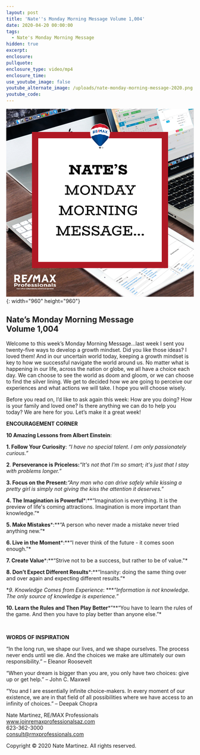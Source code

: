 ```yaml
---
layout: post
title: 'Nate''s Monday Morning Message Volume 1,004'
date: 2020-04-20 00:00:00
tags:
  - Nate's Monday Morning Message
hidden: true
excerpt:
enclosure:
pullquote:
enclosure_type: video/mp4
enclosure_time:
use_youtube_image: false
youtube_alternate_image: /uploads/nate-monday-morning-message-2020.png
youtube_code:
---
```


![](/uploads/nate-monday-morning-message-2020.png){: width="960" height="960"}

## **Nate’s Monday Morning Message<br>Volume 1,004**

Welcome to this week’s Monday Morning Message…last week I sent you twenty-five ways to develop a growth mindset. Did you like those ideas? I loved them\! And in our uncertain world today, keeping a growth mindset is key to how we successful navigate the world around us. No matter what is happening in our life, across the nation or globe, we all have a choice each day. We can choose to see the world as doom and gloom, or we can choose to find the silver lining. We get to decided how we are going to perceive our experiences and what actions we will take. I hope you will choose wisely.

Before you read on, I’d like to ask again this week: How are you doing? How is your family and loved one? Is there anything we can do to help you today? We are here for you. Let’s make it a great week\!&nbsp;&nbsp;

**ENCOURAGEMENT CORNER**

**10 Amazing Lessons from Albert Einstein**\:

**1\. Follow Your Curiosity**\: *“I have no special talent. I am only passionately curious.”*

**2**.&nbsp;**Perseverance is Priceless:***“It's not that I'm so smart; it's just that I stay with problems longer.”*

**3\. Focus on the Present:***“Any man who can drive safely while kissing a pretty girl is simply not giving the kiss the attention it deserves.”*

**4\. The Imagination is Powerful***\:**“Imagination is everything. It is the preview of life's coming attractions. Imagination is more important than knowledge.”*

**5\. Make Mistakes***\:**“A person who never made a mistake never tried anything new.”*

**6\. Live in the Moment***\:**“I never think of the future - it comes soon enough.”*

**7\. Create Value***\:**“Strive not to be a success, but rather to be of value."*

**8\. Don’t Expect Different Results***\:**“Insanity: doing the same thing over and over again and expecting different results.”*

**9\. Knowledge Comes from Experience*\: ****“Information is not knowledge. The only source of knowledge is experience.”*

**10\. Learn the Rules and Then Play Better***”**“You have to learn the rules of the game. And then you have to play better than anyone else.”*

&nbsp;

**WORDS OF INSPIRATION**

“In the long run, we shape our lives, and we shape ourselves. The process never ends until we die. And the choices we make are ultimately our own responsibility.” – Eleanor Roosevelt

“When your dream is bigger than you are, you only have two choices: give up or get help.” – John C. Maxwell

“You and I are essentially infinite choice-makers. In every moment of our existence, we are in that field of all possibilities where we have access to an infinity of choices.” – Deepak Chopra

Nate Martinez, RE/MAX Professionals<br>www.joinremaxprofessionalsaz.com<br>623-362-3000<br>consult@rmxprofessionals.com

Copyright &copy; 2020 Nate Martinez. All rights reserved.